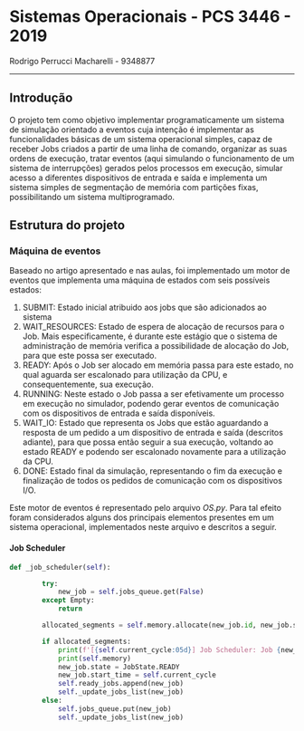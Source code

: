 # Sistemas Operacionais - PCS 3446 - 2019 #

Rodrigo Perrucci Macharelli - 9348877

--------------------

## Introdução ##

O projeto tem como objetivo implementar programaticamente um sistema de simulação orientado a eventos cuja intenção é implementar as funcionalidades básicas de um sistema operacional simples, capaz de receber Jobs criados a partir de uma linha de comando, organizar as suas ordens de execução, tratar eventos (aqui simulando o funcionamento de um sistema de interrupções) gerados pelos processos em execução, simular acesso a diferentes dispositivos de entrada e saída e implementa um sistema simples de segmentação de memória com partições fixas, possibilitando um sistema multiprogramado.

## Estrutura do projeto ##

### Máquina de eventos ###
Baseado no artigo apresentado e nas aulas, foi implementado um motor de eventos que implementa uma máquina de estados com seis possíveis estados:

1. SUBMIT: Estado inicial atribuido aos jobs que são adicionados ao sistema
2. WAIT_RESOURCES: Estado de espera de alocação de recursos para o Job. Mais especificamente, é durante este estágio que o sistema de administração de memória verifica a possibilidade de alocação do Job, para que este possa ser executado.
3. READY: Após o Job ser alocado em memória passa para este estado, no qual aguarda ser escalonado para utilização da CPU, e consequentemente, sua execução.
4. RUNNING: Neste estado o Job passa a ser efetivamente um processo em execução no simulador, podendo gerar eventos de comunicação com os dispositivos de entrada e saída disponíveis.
5. WAIT_IO: Estado que representa os Jobs que estão aguardando a resposta de um pedido a um dispositivo de entrada e saída (descritos adiante), para que possa então seguir a sua execução, voltando ao estado READY e podendo ser escalonado novamente para a utilização da CPU.
6. DONE: Estado final da simulação, representando o fim da execução e finalização de todos os pedidos de comunicação com os dispositivos I/O.

Este motor de eventos é representado pelo arquivo _OS.py_. Para tal efeito foram considerados alguns dos principais elementos presentes em um sistema operacional, implementados neste arquivo e descritos a seguir.

#### Job Scheduler ###

```python
def _job_scheduler(self):

        try:
            new_job = self.jobs_queue.get(False)
        except Empty:
            return

        allocated_segments = self.memory.allocate(new_job.id, new_job.size)

        if allocated_segments:
            print(f'[{self.current_cycle:05d}] Job Scheduler: Job {new_job.id} está no estado READY depois de {self.current_cycle - new_job.arrive_time} ciclos.')
            print(self.memory)
            new_job.state = JobState.READY
            new_job.start_time = self.current_cycle
            self.ready_jobs.append(new_job)
            self._update_jobs_list(new_job)
        else:
            self.jobs_queue.put(new_job)
            self._update_jobs_list(new_job)
```